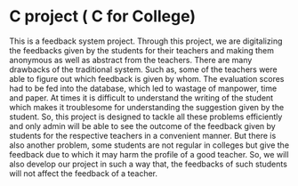 # C project ( C for College)
This is a feedback system project. Through this project, we are digitalizing the feedbacks given by the students for their teachers and making them anonymous as well as abstract from the teachers.
There are many drawbacks of the traditional system. Such as, some of the teachers were able to figure out which feedback is given by whom. The evaluation scores had to be fed into the database, which led to wastage of manpower, time and paper. At times it is difficult to understand the writing of the student which makes it troublesome for understanding the suggestion given by the student. 
So, this project is designed to tackle all these problems efficiently and only admin will be able to see the outcome of the feedback given by students for the respective teachers in a convenient manner.
But there is also another problem, some students are not regular in colleges but give the feedback due to which it may harm the profile of a good teacher. So, we will also develop our project in such a way that, the feedbacks of such students will not affect the feedback of a teacher.
